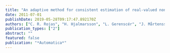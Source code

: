 ```yaml
---
title: "An adaptive method for consistent estimation of real-valued non-minimum zeros in stable LTI systems"
date: 2011-07-01
publishDate: 2019-05-28T09:17:47.892170Z
authors: ["C. R. Rojas", "H. Hjalmarsson", "L. Gerenscér", "J. Mårtensson"]
publication_types: ["2"]
abstract: ""
featured: false
publication: "*Automatica*"
---
```


